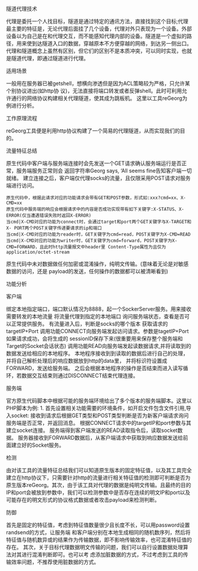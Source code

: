 隧道代理技术

代理是委托一个人找目标，隧道是通过特定的通讯方法，直接找到这个目标;代理最主要的特征是，无论代理后面挂了几个设备，代理对外只表现为一个设备。外部设备以为自己是在和代理交互，而不能感知代理内部的设备。隧道是一个虚拟的路径，用来使到达隧道入口的数据，穿越原本不方便穿越的网络，到达另一侧出口。
代理和隧道概念上虽然有区别，但它们的区别不是本质冲突，可以同时实现，也就是隧道代理，即通过隧道进行代理。

适用场景

一般用在服务器已被getshell，想横向渗透但是因为ACL策略较为严格，只允许某个别协议进出(如http协 议)，无法直接将端口转发或者反弹shell。此时可利用允许通行的网络协议构建相关代理隧道，使其成为跳板机。
这里以工具reGeorg为例进行分析。

工作原理流程

reGeorg工具便是利用http协议构建了一个简易的代理隧道，从而实现我们的目的。

流量特征总结

原生代码中客户端与服务端连接时会先发送一个GET请求确认服务端运行是否正常，服务端服务正常则会 返回字符串Georg says, ‘All seems fine告知客户端一切就绪。
建立连接之后，客户端仅代理socks的流量，且仅限采用POST请求对服务端进行访问。

    原生代码中，根据此请求对应的功能请求会带有GET和POST参数，形式如:xxx?cmd=xx、X-CMD=xx
    原生代码中服务端的响应会根据请求中的内容是否成功实现带有如下关键字:X-STATUS、X- ERROR(仅当遭遇错误失败时返回X-ERROR)
    当cmd|X-CMD对应的功能为connect时，会通过target和port两个GET关键字与X-TARGET和X- PORT两个POST关键字传递要请求的ip和端口
    当cmd|X-CMD对应的功能为reader时，GET关键字为cmd=read，POST关键字为X-CMD=READ
    当cmd|X-CMD对应的功能为writer时，GET关键字为cmd=forward，POST关键字为X- CMD=FORWARD，且此时http流量报文中header里 Content-Type属性为且仅为 application/octet-stream

原生代码中未对数据做任何加密或混淆操作，纯明文传输。(意味着无论是对敏感数据的访问，还是 payload的发送，任何操作的数据都可以被清晰看到)

功能分析

客户端

绑定本地指定端口，端口默认情况为8888，起一个SockerServer服务。用来接收需要转发的本地流量
将流量代理到指定的本地端口
询问服务端状态，查看是否可以正常提供服务。
有流量进入后，判断是socks的哪个版本
获取请求的targetIP+Port
调用功能CONNECT向服务端发起访问请求。参数是tagetIP+Port 如果请求成功，会将生成的 sessionID保存下来(很重要用来保存整个服务端和Target的Socket会话状态)
调用功能READ向服务端发起读数据请求,并将读取到的数据发送给相应的本地程序。
本地程序接收到到读取的数据后进行自己的处理，并将自己解析处理后的响应数据放到http的data里， 并将标识符设置成FORWARD，发送给服务端。
之后会根据本地程序的操作是否结束而进入读写循环，若数据交互结束则通过DISCONNECT结束代理连接。

服务端

官方原生代码脚本中根据可能的服务端环境给出了多个版本的服务端脚本。这里以PHP脚本为例: 1. 首先设置相关功能需要的环境条件，如开启文件包含文件引用,导入socket:
接收到请求后根据GET类型和POST类型判断是否为新客户端请求询问服务端是否正常，并返回消息。
根据CONNECT请求中的targetIP和port参数与其建立socket连接。
服务端得到客户端发送的READ读取指令后，读取socket数据。
服务器接收到FORWARD数据后，从客户端请求中获取到响应数据发送给前面建立好的Socket服务。

检测

由对该工具的流量特征总结我们可以知道原生版本的固定特征值，以及其工具完全建立在http协议下，只需要针对http的流量进行相关特征值的检测即可判断是否为原生版本reGeorg。其次，由于该工具对代理的数据是纯明文传输。且最终的目的IP和port会被放到参数中，我们可以检测参数中是否存在连续的明文IP和port以及可能存在的明文形式的协议格式数据或者攻击payload来检测判断。

防御

首先是固定的特征值，考虑到特征值数量很少且长度不长，可以用password设置randsend的方式，让服务端 和客户端分别在本地生成相同的随机数序列，然后将特征值与随机数异或的结果作为传输数据，即不影响传输效率，也可混淆特征值的存在。
其次，关于目标代理数据明文传输的问题，我们可以自行设置数据处理算法对其进行混淆判断即可。也可以考 虑添加脏数据的方式，不过考虑到工具的传输效率问题，不推荐使用脏数据的方式。